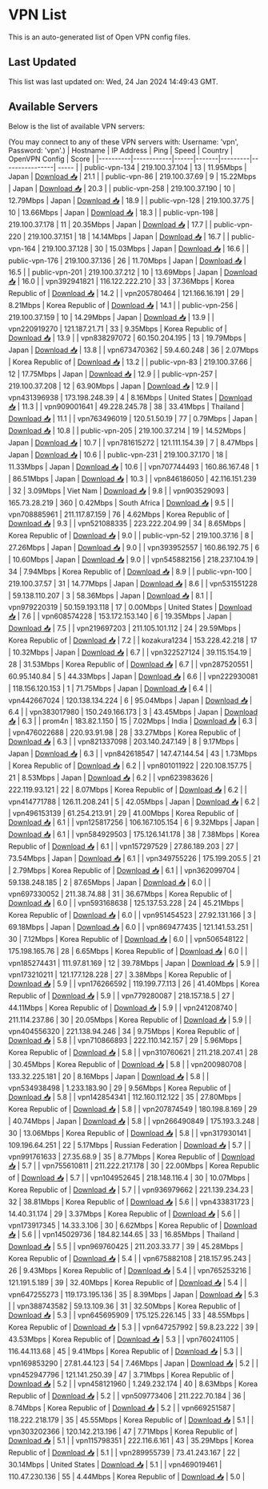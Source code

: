 # VPN List

This is an auto-generated list of Open VPN config files.

## Last Updated

This list was last updated on: Wed, 24 Jan 2024 14:49:43 GMT.

## Available Servers

Below is the list of available VPN servers:

(You may connect to any of these VPN servers with: Username: 'vpn', Password: 'vpn'.)
| Hostname | IP Address | Ping | Speed | Country | OpenVPN Config | Score |
|----------|------------|------|-------|---------|----------------| ----- |
| public-vpn-134 | 219.100.37.104 | 13 | 11.95Mbps | Japan | [Download 📥](./configs/server_0_JP.ovpn) | 21.1 |
| public-vpn-86 | 219.100.37.69 | 9 | 15.22Mbps | Japan | [Download 📥](./configs/server_1_JP.ovpn) | 20.3 |
| public-vpn-258 | 219.100.37.190 | 10 | 12.79Mbps | Japan | [Download 📥](./configs/server_2_JP.ovpn) | 18.9 |
| public-vpn-128 | 219.100.37.75 | 10 | 13.66Mbps | Japan | [Download 📥](./configs/server_3_JP.ovpn) | 18.3 |
| public-vpn-198 | 219.100.37.178 | 11 | 20.35Mbps | Japan | [Download 📥](./configs/server_4_JP.ovpn) | 17.7 |
| public-vpn-220 | 219.100.37.151 | 18 | 14.14Mbps | Japan | [Download 📥](./configs/server_5_JP.ovpn) | 16.7 |
| public-vpn-164 | 219.100.37.128 | 30 | 15.03Mbps | Japan | [Download 📥](./configs/server_6_JP.ovpn) | 16.6 |
| public-vpn-176 | 219.100.37.136 | 26 | 11.70Mbps | Japan | [Download 📥](./configs/server_7_JP.ovpn) | 16.5 |
| public-vpn-201 | 219.100.37.212 | 10 | 13.69Mbps | Japan | [Download 📥](./configs/server_8_JP.ovpn) | 16.0 |
| vpn392941821 | 116.122.222.210 | 33 | 37.36Mbps | Korea Republic of | [Download 📥](./configs/server_9_KR.ovpn) | 14.2 |
| vpn205780464 | 121.166.16.191 | 29 | 8.21Mbps | Korea Republic of | [Download 📥](./configs/server_10_KR.ovpn) | 14.1 |
| public-vpn-256 | 219.100.37.159 | 10 | 14.29Mbps | Japan | [Download 📥](./configs/server_11_JP.ovpn) | 13.9 |
| vpn220919270 | 121.187.21.71 | 33 | 9.35Mbps | Korea Republic of | [Download 📥](./configs/server_12_KR.ovpn) | 13.9 |
| vpn838297072 | 60.150.204.195 | 13 | 19.79Mbps | Japan | [Download 📥](./configs/server_13_JP.ovpn) | 13.8 |
| vpn673470362 | 59.4.60.248 | 36 | 2.07Mbps | Korea Republic of | [Download 📥](./configs/server_14_KR.ovpn) | 13.2 |
| public-vpn-83 | 219.100.37.66 | 12 | 17.75Mbps | Japan | [Download 📥](./configs/server_15_JP.ovpn) | 12.9 |
| public-vpn-257 | 219.100.37.208 | 12 | 63.90Mbps | Japan | [Download 📥](./configs/server_16_JP.ovpn) | 12.9 |
| vpn431396938 | 173.198.248.39 | 4 | 8.16Mbps | United States | [Download 📥](./configs/server_17_US.ovpn) | 11.3 |
| vpn909001641 | 49.228.245.78 | 38 | 33.41Mbps | Thailand | [Download 📥](./configs/server_18_TH.ovpn) | 11.1 |
| vpn763496019 | 120.51.50.19 | 77 | 0.79Mbps | Japan | [Download 📥](./configs/server_19_JP.ovpn) | 10.8 |
| public-vpn-205 | 219.100.37.214 | 19 | 14.52Mbps | Japan | [Download 📥](./configs/server_20_JP.ovpn) | 10.7 |
| vpn781615272 | 121.111.154.39 | 7 | 8.47Mbps | Japan | [Download 📥](./configs/server_21_JP.ovpn) | 10.6 |
| public-vpn-231 | 219.100.37.170 | 18 | 11.33Mbps | Japan | [Download 📥](./configs/server_22_JP.ovpn) | 10.6 |
| vpn707744493 | 160.86.167.48 | 1 | 86.51Mbps | Japan | [Download 📥](./configs/server_23_JP.ovpn) | 10.3 |
| vpn846186050 | 42.116.151.239 | 32 | 3.09Mbps | Viet Nam | [Download 📥](./configs/server_24_VN.ovpn) | 9.8 |
| vpn903529093 | 165.73.28.219 | 360 | 0.42Mbps | South Africa | [Download 📥](./configs/server_25_ZA.ovpn) | 9.5 |
| vpn708885961 | 211.117.87.159 | 76 | 4.62Mbps | Korea Republic of | [Download 📥](./configs/server_26_KR.ovpn) | 9.3 |
| vpn521088335 | 223.222.204.99 | 34 | 8.65Mbps | Korea Republic of | [Download 📥](./configs/server_27_KR.ovpn) | 9.0 |
| public-vpn-52 | 219.100.37.16 | 8 | 27.26Mbps | Japan | [Download 📥](./configs/server_28_JP.ovpn) | 9.0 |
| vpn393952557 | 160.86.192.75 | 6 | 10.60Mbps | Japan | [Download 📥](./configs/server_29_JP.ovpn) | 9.0 |
| vpn545882156 | 218.237.104.19 | 34 | 7.94Mbps | Korea Republic of | [Download 📥](./configs/server_30_KR.ovpn) | 8.9 |
| public-vpn-100 | 219.100.37.57 | 31 | 14.77Mbps | Japan | [Download 📥](./configs/server_31_JP.ovpn) | 8.6 |
| vpn531551228 | 59.138.110.207 | 3 | 58.36Mbps | Japan | [Download 📥](./configs/server_32_JP.ovpn) | 8.1 |
| vpn979220319 | 50.159.193.118 | 17 | 0.00Mbps | United States | [Download 📥](./configs/server_33_US.ovpn) | 7.6 |
| vpn608574228 | 153.172.153.140 | 6 | 19.35Mbps | Japan | [Download 📥](./configs/server_34_JP.ovpn) | 7.5 |
| vpn219697203 | 211.105.101.112 | 24 | 29.59Mbps | Korea Republic of | [Download 📥](./configs/server_35_KR.ovpn) | 7.2 |
| kozakura1234 | 153.228.42.218 | 17 | 10.32Mbps | Japan | [Download 📥](./configs/server_36_JP.ovpn) | 6.7 |
| vpn322527124 | 39.115.154.19 | 28 | 31.53Mbps | Korea Republic of | [Download 📥](./configs/server_37_KR.ovpn) | 6.7 |
| vpn287520551 | 60.95.140.84 | 5 | 44.33Mbps | Japan | [Download 📥](./configs/server_38_JP.ovpn) | 6.6 |
| vpn222930081 | 118.156.120.153 | 1 | 71.75Mbps | Japan | [Download 📥](./configs/server_39_JP.ovpn) | 6.4 |
| vpn442667024 | 120.138.134.224 | 6 | 95.04Mbps | Japan | [Download 📥](./configs/server_40_JP.ovpn) | 6.4 |
| vpn383017980 | 150.249.166.173 | 3 | 43.45Mbps | Japan | [Download 📥](./configs/server_41_JP.ovpn) | 6.3 |
| prom4n | 183.82.1.150 | 15 | 7.02Mbps | India | [Download 📥](./configs/server_42_IN.ovpn) | 6.3 |
| vpn476022688 | 220.93.91.98 | 28 | 33.27Mbps | Korea Republic of | [Download 📥](./configs/server_43_KR.ovpn) | 6.3 |
| vpn821337098 | 203.140.247.149 | 8 | 9.17Mbps | Japan | [Download 📥](./configs/server_44_JP.ovpn) | 6.3 |
| vpn842618547 | 147.47.144.54 | 43 | 1.73Mbps | Korea Republic of | [Download 📥](./configs/server_45_KR.ovpn) | 6.2 |
| vpn801011922 | 220.108.157.75 | 21 | 8.53Mbps | Japan | [Download 📥](./configs/server_46_JP.ovpn) | 6.2 |
| vpn623983626 | 222.119.93.121 | 22 | 8.07Mbps | Korea Republic of | [Download 📥](./configs/server_47_KR.ovpn) | 6.2 |
| vpn414771788 | 126.11.208.241 | 5 | 42.05Mbps | Japan | [Download 📥](./configs/server_48_JP.ovpn) | 6.2 |
| vpn496153139 | 61.254.213.91 | 29 | 41.00Mbps | Korea Republic of | [Download 📥](./configs/server_49_KR.ovpn) | 6.1 |
| vpn125817256 | 106.167.105.154 | 6 | 9.32Mbps | Japan | [Download 📥](./configs/server_50_JP.ovpn) | 6.1 |
| vpn584929503 | 175.126.141.178 | 38 | 7.38Mbps | Korea Republic of | [Download 📥](./configs/server_51_KR.ovpn) | 6.1 |
| vpn157297529 | 27.86.189.203 | 27 | 73.54Mbps | Japan | [Download 📥](./configs/server_52_JP.ovpn) | 6.1 |
| vpn349755226 | 175.199.205.5 | 21 | 2.79Mbps | Korea Republic of | [Download 📥](./configs/server_53_KR.ovpn) | 6.1 |
| vpn362099704 | 59.138.248.185 | 2 | 87.65Mbps | Japan | [Download 📥](./configs/server_54_JP.ovpn) | 6.0 |
| vpn697330052 | 211.38.74.88 | 31 | 36.67Mbps | Korea Republic of | [Download 📥](./configs/server_55_KR.ovpn) | 6.0 |
| vpn593168638 | 125.137.53.228 | 24 | 45.21Mbps | Korea Republic of | [Download 📥](./configs/server_56_KR.ovpn) | 6.0 |
| vpn951454523 | 27.92.131.166 | 3 | 69.18Mbps | Japan | [Download 📥](./configs/server_57_JP.ovpn) | 6.0 |
| vpn869477435 | 121.141.53.251 | 30 | 7.12Mbps | Korea Republic of | [Download 📥](./configs/server_58_KR.ovpn) | 6.0 |
| vpn506548122 | 175.198.165.76 | 28 | 6.65Mbps | Korea Republic of | [Download 📥](./configs/server_59_KR.ovpn) | 6.0 |
| vpn185274431 | 111.97.81.169 | 12 | 39.78Mbps | Japan | [Download 📥](./configs/server_60_JP.ovpn) | 5.9 |
| vpn173210211 | 121.177.128.228 | 27 | 3.38Mbps | Korea Republic of | [Download 📥](./configs/server_61_KR.ovpn) | 5.9 |
| vpn176266592 | 119.199.77.113 | 26 | 41.40Mbps | Korea Republic of | [Download 📥](./configs/server_62_KR.ovpn) | 5.9 |
| vpn779280087 | 218.157.18.5 | 27 | 44.11Mbps | Korea Republic of | [Download 📥](./configs/server_63_KR.ovpn) | 5.9 |
| vpn241208740 | 211.114.237.86 | 30 | 20.05Mbps | Korea Republic of | [Download 📥](./configs/server_64_KR.ovpn) | 5.9 |
| vpn404556320 | 221.138.94.246 | 34 | 9.75Mbps | Korea Republic of | [Download 📥](./configs/server_65_KR.ovpn) | 5.8 |
| vpn710866893 | 222.110.142.157 | 29 | 5.96Mbps | Korea Republic of | [Download 📥](./configs/server_66_KR.ovpn) | 5.8 |
| vpn310760621 | 211.218.207.41 | 28 | 30.45Mbps | Korea Republic of | [Download 📥](./configs/server_67_KR.ovpn) | 5.8 |
| vpn200980708 | 133.32.225.181 | 20 | 8.16Mbps | Japan | [Download 📥](./configs/server_68_JP.ovpn) | 5.8 |
| vpn534938498 | 1.233.183.90 | 29 | 9.56Mbps | Korea Republic of | [Download 📥](./configs/server_69_KR.ovpn) | 5.8 |
| vpn142854341 | 112.160.112.122 | 35 | 27.80Mbps | Korea Republic of | [Download 📥](./configs/server_70_KR.ovpn) | 5.8 |
| vpn207874549 | 180.198.8.169 | 29 | 40.74Mbps | Japan | [Download 📥](./configs/server_71_JP.ovpn) | 5.8 |
| vpn266490849 | 175.193.3.248 | 30 | 13.06Mbps | Korea Republic of | [Download 📥](./configs/server_72_KR.ovpn) | 5.8 |
| vpn317930141 | 109.196.64.251 | 22 | 5.17Mbps | Russian Federation | [Download 📥](./configs/server_73_RU.ovpn) | 5.7 |
| vpn991761633 | 27.35.68.9 | 35 | 8.77Mbps | Korea Republic of | [Download 📥](./configs/server_74_KR.ovpn) | 5.7 |
| vpn755610811 | 211.222.217.178 | 30 | 22.00Mbps | Korea Republic of | [Download 📥](./configs/server_75_KR.ovpn) | 5.7 |
| vpn104952645 | 218.148.116.4 | 30 | 10.07Mbps | Korea Republic of | [Download 📥](./configs/server_76_KR.ovpn) | 5.7 |
| vpn936979662 | 221.139.234.23 | 32 | 38.81Mbps | Korea Republic of | [Download 📥](./configs/server_77_KR.ovpn) | 5.6 |
| vpn433831723 | 14.40.31.174 | 29 | 3.37Mbps | Korea Republic of | [Download 📥](./configs/server_78_KR.ovpn) | 5.6 |
| vpn173917345 | 14.33.3.106 | 30 | 6.62Mbps | Korea Republic of | [Download 📥](./configs/server_79_KR.ovpn) | 5.6 |
| vpn145029736 | 184.82.144.65 | 33 | 16.85Mbps | Thailand | [Download 📥](./configs/server_80_TH.ovpn) | 5.5 |
| vpn969760425 | 211.203.33.77 | 39 | 45.28Mbps | Korea Republic of | [Download 📥](./configs/server_81_KR.ovpn) | 5.4 |
| vpn675882108 | 218.157.95.243 | 26 | 9.43Mbps | Korea Republic of | [Download 📥](./configs/server_82_KR.ovpn) | 5.4 |
| vpn765253216 | 121.191.5.189 | 39 | 32.40Mbps | Korea Republic of | [Download 📥](./configs/server_83_KR.ovpn) | 5.4 |
| vpn647255273 | 119.173.195.136 | 35 | 8.39Mbps | Japan | [Download 📥](./configs/server_84_JP.ovpn) | 5.3 |
| vpn388743582 | 59.13.109.36 | 31 | 32.50Mbps | Korea Republic of | [Download 📥](./configs/server_85_KR.ovpn) | 5.3 |
| vpn645695909 | 175.125.226.145 | 33 | 48.55Mbps | Korea Republic of | [Download 📥](./configs/server_86_KR.ovpn) | 5.3 |
| vpn647257992 | 59.8.23.222 | 39 | 43.53Mbps | Korea Republic of | [Download 📥](./configs/server_87_KR.ovpn) | 5.3 |
| vpn760241105 | 116.44.113.68 | 45 | 9.41Mbps | Korea Republic of | [Download 📥](./configs/server_88_KR.ovpn) | 5.3 |
| vpn169853290 | 27.81.44.123 | 54 | 7.46Mbps | Japan | [Download 📥](./configs/server_89_JP.ovpn) | 5.2 |
| vpn452947796 | 121.141.250.39 | 47 | 3.71Mbps | Korea Republic of | [Download 📥](./configs/server_90_KR.ovpn) | 5.2 |
| vpn458121960 | 1.249.232.174 | 40 | 8.63Mbps | Korea Republic of | [Download 📥](./configs/server_91_KR.ovpn) | 5.2 |
| vpn509773406 | 211.222.70.184 | 36 | 8.74Mbps | Korea Republic of | [Download 📥](./configs/server_92_KR.ovpn) | 5.2 |
| vpn669251587 | 118.222.218.179 | 35 | 45.55Mbps | Korea Republic of | [Download 📥](./configs/server_93_KR.ovpn) | 5.1 |
| vpn303202366 | 120.142.213.196 | 47 | 7.71Mbps | Korea Republic of | [Download 📥](./configs/server_94_KR.ovpn) | 5.1 |
| vpn115798351 | 222.116.6.161 | 43 | 35.29Mbps | Korea Republic of | [Download 📥](./configs/server_95_KR.ovpn) | 5.1 |
| vpn289955739 | 73.41.243.167 | 22 | 30.14Mbps | United States | [Download 📥](./configs/server_96_US.ovpn) | 5.1 |
| vpn469019461 | 110.47.230.136 | 55 | 4.44Mbps | Korea Republic of | [Download 📥](./configs/server_97_KR.ovpn) | 5.0 |
